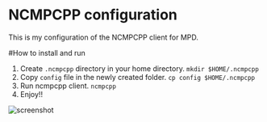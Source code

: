 NCMPCPP configuration
===================

This is my configuration of the NCMPCPP client for MPD.

#How to install and run
1. Create ```.ncmpcpp``` directory in your home directory.
```mkdir $HOME/.ncmpcpp```
2. Copy ```config``` file in the newly created folder.
```cp config $HOME/.ncmpcpp```
3. Run ncmpcpp client.
```ncmpcpp```
4. Enjoy!!

![screenshot](https://raw.github.com/kaleksandrov/dot-files/master/ncmpcpp/screenshot.png)
